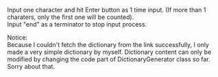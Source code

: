 Input one character and hit Enter button as 1 time input. (If more than 1 charaters, only the first one will be counted).  
Input "end" as a terminator to stop input process.  

Notice:  
Because I couldn't fetch the dictionary from the link successfully, I only made a very simple dictionary by myself. Dictionary content can only be modified by changing the code part of DictionaryGenerator class so far. Sorry about that.
